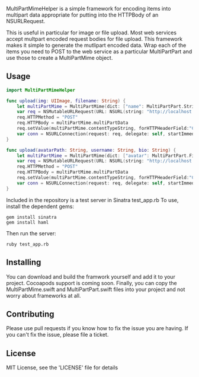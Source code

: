 MultiPartMimeHelper is a simple framework for encoding items into multipart data appropriate for putting into the HTTPBody of an NSURLRequest.

This is useful in particular for image or file upload. Most web services accept multpart encoded request bodies for file upload. This framework makes it simple to generate the mutlipart encoded data. Wrap each of the items you need to POST to the web service as a particular MultiPartPart and use those to create a MultiPartMime object.

## Usage
```swift
import MultiPartMimeHelper

func upload(img: UIImage, filename: String) {
    let multiPartMime = MultiPartMime(dict: ["name": MultiPartPart.StringWrapper(filename), "file": MultiPartPart.PNGImage(img, filename)])
    var req = NSMutableURLRequest(URL: NSURL(string: "http://localhost:4567/upload")!)
    req.HTTPMethod = "POST"
    req.HTTPBody = multiPartMime.multiPartData
    req.setValue(multiPartMime.contentTypeString, forHTTPHeaderField:"Content-Type")
    var conn = NSURLConnection(request: req, delegate: self, startImmediately: true)
}

func upload(avatarPath: String, username: String, bio: String) {
    let multiPartMime = MultiPartMime(dict: ["avatar": MultiPartPart.File(path)], "username": MultiPartPart.String(username), "bio": MultiPartPart(bio)])
    var req = NSMutableURLRequest(URL: NSURL(string: "http://localhost:4567/upload")!)
    req.HTTPMethod = "POST"
    req.HTTPBody = multiPartMime.multiPartData
    req.setValue(multiPartMime.contentTypeString, forHTTPHeaderField:"Content-Type")
    var conn = NSURLConnection(request: req, delegate: self, startImmediately: true)
}
```

Included in the repository is a test server in Sinatra test_app.rb
To use, install the dependent gems:
```shell
gem install sinatra
gem install haml
```
Then run the server:
```shell
ruby test_app.rb
```

## Installing
You can download and build the framwork yourself and add it to your project. Cocoapods support is coming soon. Finally, you can copy the MultiPartMime.swift and MultiPartPart.swift files into your project and not worry about frameworks at all.

## Contributing
Please use pull requests if you know how to fix the issue you are having. If you can't fix the issue, please file a ticket.

## License
MIT License, see the 'LICENSE' file for details
